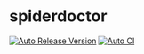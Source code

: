 # spiderdoctor
[![Auto Release Version](https://github.com/spidernet-io/spiderdoctor/actions/workflows/auto-release.yaml/badge.svg)](https://github.com/spidernet-io/spiderdoctor/actions/workflows/auto-release.yaml)
[![Auto CI](https://github.com/spidernet-io/spiderdoctor/actions/workflows/auto-ci.yaml/badge.svg)](https://github.com/spidernet-io/spiderdoctor/actions/workflows/auto-ci.yaml)
